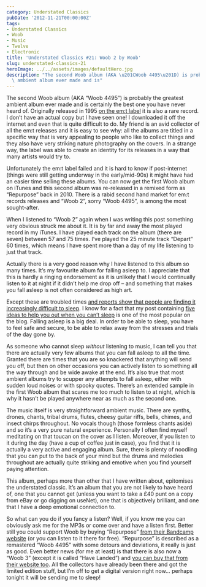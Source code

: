 ```yaml
---
category: Understated Classics
pubDate: '2012-11-21T00:00:00Z'
tags:
- Understated Classics
- Woob
- Music
- Twelve
- Electronic
title: 'Understated Classics #21: Woob 2 by Woob'
slug: understated-classics-21
heroImage: ../../assets/images/defaultHero.jpg
description: "The second Woob album (AKA \u201CWoob 4495\u201D) is probably the greatest\
  \ ambient album ever made and is"
---
```

The second Woob album (AKA “Woob 4495”) is probably the greatest ambient album ever made and is certainly the best one you have never heard of. Originally released in 1995 [on the em:t label](http://www.emit.cc) it is also a rare record. I don’t have an actual copy but I have seen one! I downloaded it off the internet and even that is quite difficult to do. My friend is an avid collector of all the em:t releases and it is easy to see why: all the albums are titled in a specific way that is very appealing to people who like to collect things and they also have very striking nature photography on the covers. In a strange way, the label was able to create an identity for its releases in a way that many artists would try to.

Unfortunately the em:t label failed and it is hard to know if post-internet (things were still getting underway in the early/mid-90s) it might have had an easier time selling these albums. You can now get the first Woob album on iTunes and this second album was re-released in a remixed form as “Repurpose” back in 2010. There is a rabid second hand market for em:t records releases and “Woob 2”, sorry “Woob 4495”, is among the most sought-after.

When I listened to “Woob 2” again when I was writing this post something very obvious struck me about it. It is by far and away the most played record in my iTunes. I have played each track on the album (there are seven) between 57 and 75 times. I’ve played the 25 minute track “Depart” 60 times, which means I have spent more than a day of my life listening to just that track.

Actually there is a very good reason why I have listened to this album so many times. It’s my favourite album for falling asleep to. I appreciate that this is hardly a ringing endorsement as it is unlikely that I would continually listen to it at night if it didn’t help me drop off – and something that makes you fall asleep is not often considered as high art.

Except these are troubled times [and reports show that people are finding it increasingly difficult to sleep](http://www.guardian.co.uk/lifeandstyle/2012/aug/20/sleeping-pills-britains-hidden-addiction). I know for a fact that my post containing [five ideas to help you out when you can’t sleep](five-things-to-try-when-you-cant-sleep) is one of the most popular on the blog. Falling asleep is a big deal. In order to be able to sleep, you have to feel safe and secure, to be able to relax away from the stresses and trials of the day gone by.

As someone who cannot sleep _without_ listening to music, I can tell you that there are actually very few albums that you can fall asleep to all the time. Granted there are times that you are so knackered that anything will send you off, but then on other occasions you can actively listen to something all the way through and be wide awake at the end. It’s also true that most ambient albums try to scupper any attempts to fall asleep, either with sudden loud noises or with spooky quotes. There’s an extended sample in the first Woob album that scares me too much to listen to at night, which is why it hasn’t be played anywhere near as much as the second one.

The music itself is very straightforward ambient music. There are synths, drones, chants, tribal drums, flutes, cheesy guitar riffs, bells, chimes, and insect chirps throughout. No vocals though (those formless chants aside) and so it’s a very pure natural experience. Personally I often find myself meditating on that toucan on the cover as I listen. Moreover, if you listen to it during the day (have a cup of coffee just in case), you find that it is actually a very active and engaging album. Sure, there is plenty of noodling that you can put to the back of your mind but the drums and melodies throughout are actually quite striking and emotive when you find yourself paying attention.

This album, perhaps more than other that I have written about, epitomises the understated classic. It’s an album that you are not likely to have heard of, one that you cannot get (unless you want to take a £40 punt on a copy from eBay or go digging on useNet), one that is objectively brilliant, and one that I have a deep emotional connection to.

So what can you do if you fancy a listen? Well, if you know me you can obviously ask me for the MP3s or come over and have a listen first. Better still you could support Woob by buying “Repurpose” [from their Bandcamp website](http://woob.bandcamp.com/album/repurpose) (or you can listen to it there for free). “Repurpose” is described as a remastered “Woob 4495” with some detours and deviations, it really is just as good. Even better news (for me at least) is that there is also now a “Woob 3” (except it is called “Have Landed”) and [you can buy that from their website too](http://woob.bandcamp.com/album/have-landed). All the collectors have already been there and got the limited edition stuff, but I’m off to get a digital version right now… perhaps tonight it will be sending me to sleep!